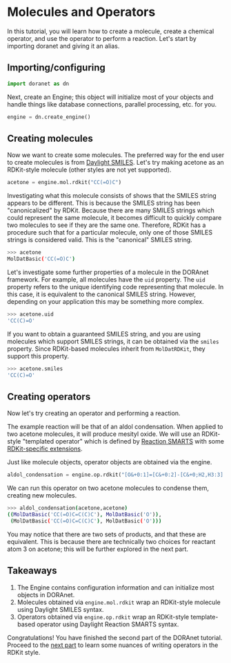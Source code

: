 # Molecules and Operators

In this tutorial, you will learn how to create a molecule, create a chemical operator, and use the operator to perform a reaction. Let's start by importing doranet and giving it an alias.

## Importing/configuring

```python
import doranet as dn
```

Next, create an Engine; this object will initialize most of your objects and
handle things like database connections, parallel processing, etc. for you.

```python
engine = dn.create_engine()
```

## Creating molecules

Now we want to create some molecules. The preferred way for the end user to create molecules is from [Daylight SMILES](https://daylight.com/dayhtml/doc/theory/theory.smiles.html). Let's try making acetone as an RDKit-style molecule (other styles are not yet supported).

```python
acetone = engine.mol.rdkit("CC(=O)C")
```

Investigating what this molecule consists of shows that the SMILES string appears to be different. This is because the SMILES string has been "canonicalized" by RDKit. Because there are many SMILES strings which could represent the same molecule, it becomes difficult to quickly compare two molecules to see if they are the same one. Therefore, RDKit has a procedure such that for a particular molecule, only one of those SMILES strings is considered valid. This is the "canonical" SMILES string.

```sh
>>> acetone
MolDatBasic('CC(=O)C')
```

Let's investigate some further properties of a molecule in the DORAnet framework. For example, all molecules have the `uid` property. The `uid` property refers to the unique identifying code representing that molecule. In this case, it is equivalent to the canonical SMILES string. However, depending on your application this may be something more complex.

```sh
>>> acetone.uid
'CC(C)=O'
```

If you want to obtain a guaranteed SMILES string, and you are using molecules which support SMILES strings, it can be obtained via the `smiles` property. Since RDKit-based molecules inherit from `MolDatRDKit`, they support this property.

```sh
>>> acetone.smiles
'CC(C)=O'
```

## Creating operators

Now let's try creating an operator and performing a reaction.

The example reaction will be that of an aldol condensation. When applied to two acetone molecules, it will produce mesityl oxide. We will use an RDKit-style "templated operator" which is defined by [Reaction SMARTS](https://www.daylight.com/dayhtml_tutorials/languages/smarts/#RXN) with some [RDKit-specific extensions](https://www.rdkit.org/docs/RDKit_Book.html#smarts-support-and-extensions).

Just like molecule objects, operator objects are obtained via the engine.

```python
aldol_condensation = engine.op.rdkit("[O&+0:1]=[C&+0:2]-[C&+0;H2,H3:3].[C&+0:4]=[O&+0:5]>>[*:1]=[*:2]-[*:3]=[*:4].[*:5]")
```

We can run this operator on two acetone molecules to condense them, creating new molecules.

```sh
>>> aldol_condensation(acetone,acetone)
((MolDatBasic('CC(=O)C=C(C)C'), MolDatBasic('O')),
 (MolDatBasic('CC(=O)C=C(C)C'), MolDatBasic('O')))
```

You may notice that there are two sets of products, and that these are equivalent. This is because there are technically two choices for reactant atom 3 on acetone; this will be further explored in the next part.

## Takeaways

1. The Engine contains configuration information and can initialize most objects in DORAnet.
2. Molecules obtained via `engine.mol.rdkit` wrap an RDKit-style molecule using Daylight SMILES syntax.
3. Operators obtained via `engine.op.rdkit` wrap an RDKit-style template-based operator using Daylight Reaction SMARTS syntax.

Congratulations! You have finished the second part of the DORAnet tutorial. Proceed to the [next part](./3-writing-operators.md) to learn some nuances of writing operators in the RDKit style.
